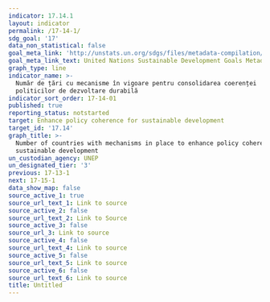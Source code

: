 ```yaml
---
indicator: 17.14.1
layout: indicator
permalink: /17-14-1/
sdg_goal: '17'
data_non_statistical: false
goal_meta_link: 'http://unstats.un.org/sdgs/files/metadata-compilation/Metadata-Goal-17.pdf'
goal_meta_link_text: United Nations Sustainable Development Goals Metadata (pdf 468kB)
graph_type: line
indicator_name: >-
  Număr de țări cu mecanisme în vigoare pentru consolidarea coerenței
  politicilor de dezvoltare durabilă
indicator_sort_order: 17-14-01
published: true
reporting_status: notstarted
target: Enhance policy coherence for sustainable development
target_id: '17.14'
graph_title: >-
  Number of countries with mechanisms in place to enhance policy coherence of
  sustainable development
un_custodian_agency: UNEP
un_designated_tier: '3'
previous: 17-13-1
next: 17-15-1
data_show_map: false
source_active_1: true
source_url_text_1: Link to source
source_active_2: false
source_url_text_2: Link to Source
source_active_3: false
source_url_3: Link to source
source_active_4: false
source_url_text_4: Link to source
source_active_5: false
source_url_text_5: Link to source
source_active_6: false
source_url_text_6: Link to source
title: Untitled
---
```

